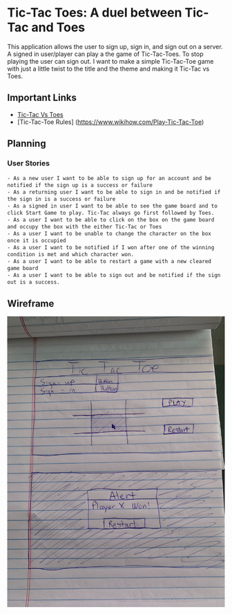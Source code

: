 
# Tic-Tac Toes: A duel between Tic-Tac and Toes

This application allows the user to sign up, sign in, and sign out on a server. A signed in user/player can play a the game of Tic-Tac-Toes. To stop playing the user can sign out. I want to make a simple Tic-Tac-Toe game with just a little twist to the title and the theme and making it Tic-Tac vs Toes. 

## Important Links

- [Tic-Tac Vs Toes](https://hieppie.github.io/tictactoe-client/)
- [Tic-Tac-Toe Rules] (https://www.wikihow.com/Play-Tic-Tac-Toe)


## Planning

### User Stories
    - As a new user I want to be able to sign up for an account and be notified if the sign up is a success or failure
    - As a returning user I want to be able to sign in and be notified if the sign in is a success or failure
    - As a signed in user I want to be able to see the game board and to click Start Game to play. Tic-Tac always go first followed by Toes. 
    - As a user I want to be able to click on the box on the game board and occupy the box with the either Tic-Tac or Toes
    - As a user I want to be unable to change the character on the box once it is occupied
    - As a user I want to be notified if I won after one of the winning condition is met and which character won.
    - As a user I want to be able to restart a game with a new cleared game board
    - As a user I want to be able to sign out and be notified if the sign out is a success.


## Wireframe

![Wirefram draft](./app/images/WireFrame.jpg)
